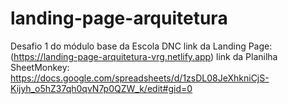 # landing-page-arquitetura
Desafio 1 do módulo base da Escola DNC
link da Landing Page: (https://landing-page-arquitetura-vrg.netlify.app)
link da Planilha SheetMonkey: https://docs.google.com/spreadsheets/d/1zsDL08JeXhkniCjS-Kijyh_o5hZ37qh0qvN7p0QZW_k/edit#gid=0
